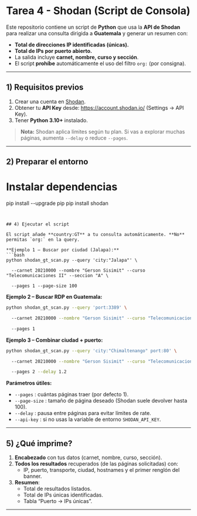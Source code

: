 
# Tarea 4 - Shodan (Script de Consola)

Este repositorio contiene un script de **Python** que usa la **API de Shodan** para realizar una consulta dirigida a **Guatemala** y generar un resumen con:

- **Total de direcciones IP identificadas (únicas).**
- **Total de IPs por puerto abierto.**
- La salida incluye **carnet, nombre, curso y sección**.
- El script **prohíbe** automáticamente el uso del filtro `org:` (por consigna).

---

## 1) Requisitos previos

1. Crear una cuenta en [Shodan](https://account.shodan.io/).
2. Obtener tu **API Key** desde: <https://account.shodan.io/> (Settings → API Key).
3. Tener **Python 3.10+** instalado.

> **Nota:** Shodan aplica límites según tu plan. Si vas a explorar muchas páginas, aumenta `--delay` o reduce `--pages`.

---

## 2) Preparar el entorno

# Instalar dependencias
pip install --upgrade pip
pip install shodan
```


## 4) Ejecutar el script

El script añade **country:GT** a tu consulta automáticamente. **No** permitas `org:` en la query.

**Ejemplo 1 – Buscar por ciudad (Jalapa):**
```bash
python shodan_gt_scan.py --query 'city:"Jalapa"' \

  --carnet 20210000 --nombre "Gerson Sisimit" --curso "Telecomunicaciones II" --seccion "A" \

  --pages 1 --page-size 100
```

**Ejemplo 2 – Buscar RDP en Guatemala:**
```bash
python shodan_gt_scan.py --query 'port:3389' \

  --carnet 20210000 --nombre "Gerson Sisimit" --curso "Telecomunicaciones II" --seccion "A" \

  --pages 1
```

**Ejemplo 3 – Combinar ciudad + puerto:**
```bash
python shodan_gt_scan.py --query 'city:"Chimaltenango" port:80' \

  --carnet 20210000 --nombre "Gerson Sisimit" --curso "Telecomunicaciones II" --seccion "A" \

  --pages 2 --delay 1.2
```

**Parámetros útiles:**
- `--pages` : cuántas páginas traer (por defecto 1).  
- `--page-size` : tamaño de página deseado (Shodan suele devolver hasta 100).  
- `--delay` : pausa entre páginas para evitar límites de rate.  
- `--api-key` : si no usas la variable de entorno `SHODAN_API_KEY`.

---

## 5) ¿Qué imprime?

1. **Encabezado** con tus datos (carnet, nombre, curso, sección).
2. **Todos los resultados** recuperados (de las páginas solicitadas) con:
   - IP, puerto, transporte, ciudad, hostnames y el primer renglón del banner.
3. **Resumen**:
   - Total de resultados listados.
   - Total de IPs únicas identificadas.
   - Tabla “Puerto → IPs únicas”.

---
